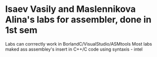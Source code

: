 # Isaev Vasily and Maslennikova Alina's labs for assembler, done in 1st sem
Labs can corrrectly work in BorlandC/VisualStudio/ASMtools
Most labs maked ass assembley's insert in C++/C code
using syntaxis - intel

